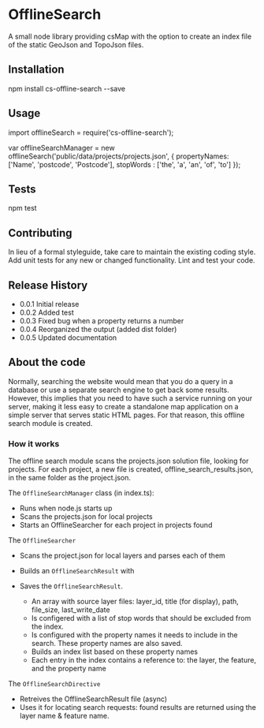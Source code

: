 OfflineSearch
=============

A small node library providing csMap with the option to create an index file of the static GeoJson and TopoJson files.

## Installation

  npm install cs-offline-search --save

## Usage

  import offlineSearch = require('cs-offline-search');

  var offlineSearchManager = new offlineSearch('public/data/projects/projects.json', {
      propertyNames: ['Name', 'postcode', 'Postcode'],
      stopWords    : ['the', 'a', 'an', 'of', 'to']
  });

## Tests

  npm test

## Contributing

In lieu of a formal styleguide, take care to maintain the existing coding style.
Add unit tests for any new or changed functionality. Lint and test your code.

## Release History

* 0.0.1 Initial release
* 0.0.2 Added test
* 0.0.3 Fixed bug when a property returns a number
* 0.0.4 Reorganized the output (added dist folder)
* 0.0.5 Updated documentation

## About the code

Normally, searching the website would mean that you do a query in
a database or use a separate search engine to get back some results.
However, this implies that you need to have such a service running
on your server, making it less easy to create a standalone map
application on a simple server that serves static HTML pages. For
that reason, this offline search module is created.

### How it works

The offline search module scans the projects.json solution file,
looking for projects. For each project, a new file is created,
offline_search_results.json, in the same folder as the project.json.

The `OfflineSearchManager` class (in index.ts):

* Runs when node.js starts up
* Scans the projects.json for local projects
* Starts an OfflineSearcher for each project in projects found

The `OfflineSearcher`

* Scans the project.json for local layers and parses each of them
* Builds an `OfflineSearchResult` with
* Saves the `OfflineSearchResult`.

    * An array with source layer files: layer_id, title (for display),
path, file_size, last_write_date
    * Is configered with a list of stop words that should be excluded
from the index.
    * Is configured with the property names it needs to include in the
search. These property names are also saved.
    * Builds an index list based on these property names
    * Each entry in the index contains a reference to: the layer, the
feature, and the property name

The `OfflineSearchDirective`

* Retreives the OfflineSearchResult file (async)
* Uses it for locating search requests: found results are returned
using the layer name & feature name.
